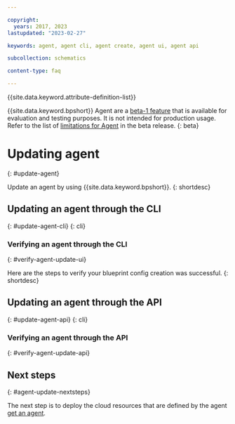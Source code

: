 ```yaml
---

copyright:
  years: 2017, 2023
lastupdated: "2023-02-27"

keywords: agent, agent cli, agent create, agent ui, agent api

subcollection: schematics

content-type: faq

---
```


{{site.data.keyword.attribute-definition-list}}

{{site.data.keyword.bpshort}} Agent are a [beta-1 feature](/docs/schematics?topic=schematics-agent-beta-limitations) that is available for evaluation and testing purposes. It is not intended for production usage. Refer to the list of [limitations for Agent](/docs/schematics?topic=schematics-agent-beta-limitations) in the beta release.
{: beta}

# Updating agent
{: #update-agent}

Update an agent by using {{site.data.keyword.bpshort}}.
{: shortdesc} 

## Updating an agent through the CLI 
{: #update-agent-cli}
{: cli}

### Verifying an agent through the CLI
{: #verify-agent-update-ui}

Here are the steps to verify your blueprint config creation was successful.
{: shortdesc}

## Updating an agent through the API
{: #update-agent-api}
{: cli}

### Verifying an agent through the API
{: #verify-agent-update-api}

## Next steps
{: #agent-update-nextsteps}

The next step is to deploy the cloud resources that are defined by the agent [get an agent](/docs/schematics).



